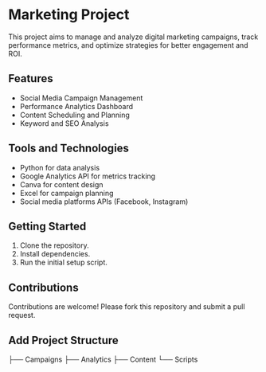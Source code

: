 # Marketing Project

This project aims to manage and analyze digital marketing campaigns, track performance metrics, and optimize strategies for better engagement and ROI.

## Features
- Social Media Campaign Management
- Performance Analytics Dashboard
- Content Scheduling and Planning
- Keyword and SEO Analysis

## Tools and Technologies
- Python for data analysis
- Google Analytics API for metrics tracking
- Canva for content design
- Excel for campaign planning
- Social media platforms APIs (Facebook, Instagram)

## Getting Started
1. Clone the repository.
2. Install dependencies.
3. Run the initial setup script.

## Contributions
Contributions are welcome! Please fork this repository and submit a pull request.
## Add Project Structure
├── Campaigns
├── Analytics
├── Content
└── Scripts

